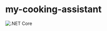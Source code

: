 # my-cooking-assistant 
![.NET Core](https://github.com/tthung1997/my-cooking-assistant/workflows/.NET%20Core/badge.svg)
